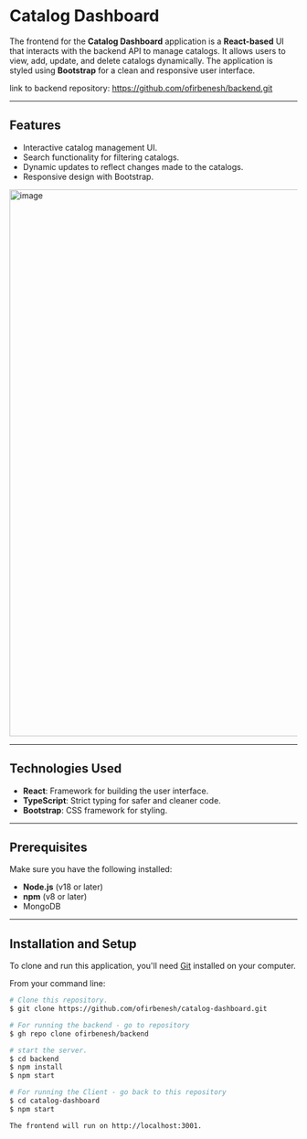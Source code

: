 # Catalog Dashboard

The frontend for the **Catalog Dashboard** application is a **React-based** UI that interacts with the backend API to manage catalogs. It allows users to view, add, update, and delete catalogs dynamically. The application is styled using **Bootstrap** for a clean and responsive user interface.

link to backend repository:
https://github.com/ofirbenesh/backend.git

---

## Features
- Interactive catalog management UI.
- Search functionality for filtering catalogs.
- Dynamic updates to reflect changes made to the catalogs.
- Responsive design with Bootstrap.

<img width="957" alt="image" src="https://github.com/user-attachments/assets/da29b44b-fd5b-4637-9cf3-1b881b1b566d">


---

## Technologies Used
- **React**: Framework for building the user interface.
- **TypeScript**: Strict typing for safer and cleaner code.
- **Bootstrap**: CSS framework for styling.

---

## Prerequisites
Make sure you have the following installed:
- **Node.js** (v18 or later)
- **npm** (v8 or later)
- MongoDB

---

## Installation and Setup
To clone and run this application, you'll need [Git](https://git-scm.com) installed on your computer.
  
From your command line:
  
```bash
# Clone this repository.
$ git clone https://github.com/ofirbenesh/catalog-dashboard.git

# For running the backend - go to repository
$ gh repo clone ofirbenesh/backend

# start the server.
$ cd backend
$ npm install
$ npm start

# For running the Client - go back to this repository
$ cd catalog-dashboard
$ npm start

The frontend will run on http://localhost:3001.
